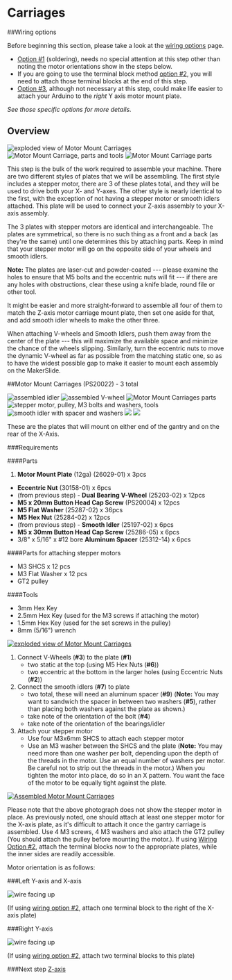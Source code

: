 # Carriages


##Wiring options

Before beginning this section, please take a look at the [wiring options](http://docs.shapeoko.com/wiring.html) page. 

* [Option \#1](wiring_1.html) (soldering), needs no special attention at this step other than noting the motor orientations show in the steps below.
* If you are going to use the terminal block method [option \#2](wiring_2.html), you will need to attach those terminal blocks at the end of this step.
* [Option \#3](wiring_3.html), although not necessary at this step, could make life easier to attach your Arduino to the *right* Y axis motor mount plate.

_See those specific options for more details._


## Overview

![exploded view of Motor Mount Carriages](tPictures/PS20022_2.png)
![Motor Mount Carriage, parts and tools](tPictures/so_motor_mount_carriages_parts_2.jpg)
![Motor Mount Carriage parts](tPictures/so_motor_mount_carriage_parts_2.jpg)

This step is the bulk of the work required to assemble your machine. There are two different styles of plates that we will be assembling. The first style includes a stepper motor, there are 3 of these plates total, and they will be used to drive both your X- and Y-axes. The other style is nearly identical to the first, with the exception of not having a stepper motor or smooth idlers attached. This plate will be used to connect your Z-axis assembly to your X-axis assembly. 

The 3 plates with stepper motors are identical and interchangeable. The plates are symmetrical, so there is no such thing as a front and a back (as they're the same) until one determines this by attaching parts. Keep in mind that your stepper motor will go on the opposite side of your wheels and smooth idlers.

**Note:** The plates are laser-cut and powder-coated --- please examine the holes to ensure that M5 bolts and the eccentric nuts will fit --- if there are any holes with obstructions, clear these using a knife blade, round file or other tool.

It might be easier and more straight-forward to assemble all four of them to match the Z-axis motor carriage mount plate, then set one aside for that, and add smooth idler wheels to make the other three.

When attaching V-wheels and Smooth Idlers, push them away from the center of the plate --- this will maximize the available space and minimize the chance of the wheels slipping. Similarly, turn the eccentric nuts to move the dynamic V-wheel as far as possible from the matching static one, so as to have the widest possible gap to make it easier to mount each assembly on the MakerSlide.
 
 
##Motor Mount Carriages (PS20022) - 3 total

![assembled idler](tPictures/so_smooth_idler_2.jpg)
![assembled V-wheel](tPictures/so_v_wheel_2.jpg)
![Motor Mount Carriages parts](tPictures/so_motor_mount_carriage_parts_2.jpg)
![stepper motor, pulley, M3 bolts and washers, tools](tPictures/so_e_motor_pulley_2.jpg)
![smooth idler with spacer and washers](tPictures/so_smooth_idler_bolt_spacer_washers_2.jpg)
![](tPictures/so_vwi_vwheel_eccentric_tools_2.jpg)
![](tPictures/so_vwi_vwheel_tools_2.jpg)

These are the plates that will mount on either end of the gantry and on the rear of the X-Axis.


###Requirements


####Parts

 1.   **Motor Mount Plate** (12ga) (26029-01) x 3pcs
 *   **Eccentric Nut** (30158-01) x 6pcs
 *   (from previous step) - **Dual Bearing V-Wheel** (25203-02) x 12pcs
 *   **M5 x 20mm Button Head Cap Screw** (PS20004) x 12pcs
 *   **M5 Flat Washer** (25287-02) x 36pcs
 *   **M5 Hex Nut** (25284-02) x 12pcs
 *   (from previous step) - **Smooth Idler** (25197-02) x 6pcs
 *   **M5 x 30mm Button Head Cap Screw** (25286-05) x 6pcs
 *   3/8" x 5/16" x #12 bore **Aluminum Spacer** (25312-14) x 6pcs

####Parts for attaching stepper motors

 *   M3 SHCS x 12 pcs
 *   M3 Flat Washer x 12 pcs
 *   GT2 pulley


####Tools

 * 3mm Hex Key
 * 2.5mm Hex Key (used for the M3 screws if attaching the motor)
 * 1.5mm Hex Key (used for the set screws in the pulley)
 * 8mm (5/16") wrench

[![exploded view of Motor Mount Carriages](tPictures/PS20022_4.png)](content/tPictures/PS20022_16.png)

1. Connect V-Wheels (**\#3**) to the plate (**\#1**)
	- two static at the top (using M5 Hex Nuts (**\#6**))
	- two eccentric at the bottom in the larger holes (using Eccentric Nuts (**\#2**))
2. Connect the smooth idlers (**\#7**) to plate
	- two total, these will need an aluminum spacer (**\#9**) (**Note:** You may want to sandwich the spacer in between two washers (**\#5**), rather than placing both washers against the plate as shown.)
	- take note of the orientation of the bolt (**\#4**)
	- take note of the orientation of the bearings/idler
3. Attach your stepper motor
	- Use four M3x6mm SHCS to attach each stepper motor
	- Use an M3 washer between the SHCS and the plate (**Note:** You may need more than one washer per bolt, depending upon the depth of the threads in the motor. Use an equal number of washers per motor. Be careful not to strip out the threads in the motor.) When you tighten the motor into place, do so in an X pattern. You want the face of the motor to be equally tight against the plate.

[![Assembled Motor Mount Carriages](tPictures/so_motor_mount_carriage_4.jpg)](content/tPictures/so_motor_mount_carriage_8.jpg)

Please note that the above photograph does not show the stepper motor in place. As previously noted, one should attach at least one stepper motor for the X-axis plate, as it's difficult to attach it once the gantry carriage is assembled. Use 4 M3 screws, 4 M3 washers and also attach the GT2 pulley (You should attach the pulley before mounting the motor.). If using [Wiring Option \#2](http://docs.shapeoko.com/wiring_2.html), attach the terminal blocks now to the appropriate plates, while the inner sides are readily accessible.

Motor orientation is as follows:


###Left Y-axis and X-axis

![wire facing up](wiring/stepper_orientation_up.svg)

(If using [wiring option \#2](http://docs.shapeoko.com/wiring_2.html), attach one terminal block to the right of the X-axis plate)


###Right Y-axis

![wire facing up](wiring/stepper_orientation_left.svg)

(If using [wiring option \#2](http://docs.shapeoko.com/wiring_2.html), attach two terminal blocks to this plate)


###Next step [Z-axis](http://docs.shapeoko.com/zaxis.html)

